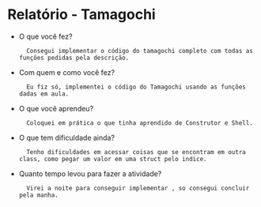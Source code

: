 # Relatório - Tamagochi 
- O que você fez?

        Consegui implementar o código do tamagochi completo com todas as funções pedidas pela descrição.


- Com quem e como você fez?    
    
        Eu fiz só, implementei o código do Tamagochi usando as funções dadas em aula.

- O que você aprendeu?

        Coloquei em prática o que tinha aprendido de Construtor e Shell.
        
        
- O que tem dificuldade ainda?

        Tenho dificuldades em acessar coisas que se encontram em outra class, como pegar um valor em uma struct pelo indice.

- Quanto tempo levou para fazer a atividade?

        Virei a noite para conseguir implementar , so consegui concluir pela manha.


